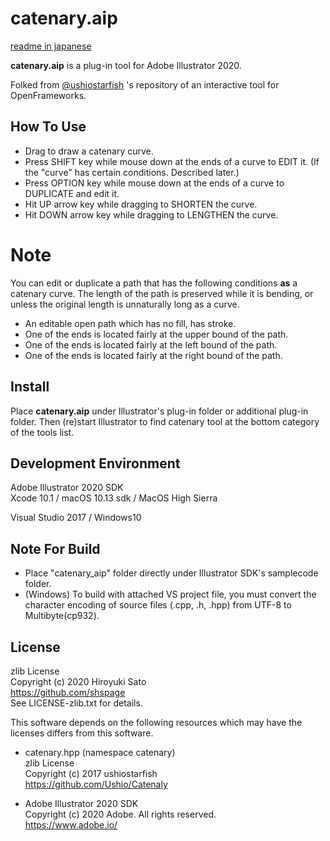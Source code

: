 # catenary.aip

[readme in japanese](https://github.com/shspage/catenary_aip/blob/master/readme_ja.md)

__catenary.aip__ is a plug-in tool for Adobe Illustrator 2020.

Folked from [@ushiostarfish](https://github.com/Ushio) 's repository of an interactive tool for OpenFrameworks. 

## How To Use

* Drag to draw a catenary curve.
* Press SHIFT key while mouse down at the ends of a curve to EDIT it. (If the "curve" has certain conditions. Described later.)
* Press OPTION key while mouse down at the ends of a curve to DUPLICATE and edit it.
* Hit UP arrow key while dragging to SHORTEN the curve.
* Hit DOWN arrow key while dragging to LENGTHEN the curve.

# Note

You can edit or duplicate a path that has the following conditions __as__ a catenary curve.
The length of the path is preserved while it is bending, or unless the original length is unnaturally long as a curve.

* An editable open path which has no fill, has stroke.
* One of the ends is located fairly at the upper bound of the path.
* One of the ends is located fairly at the left bound of the path.
* One of the ends is located fairly at the right bound of the path.


## Install

Place __catenary.aip__ under Illustrator's plug-in folder or additional plug-in folder. Then (re)start Illustrator to find catenary tool at the bottom category of the tools list. 


## Development Environment

Adobe Illustrator 2020 SDK  
Xcode 10.1 / macOS 10.13 sdk / MacOS High Sierra

Visual Studio 2017 / Windows10

## Note For Build

* Place "catenary_aip" folder directly under Illustrator SDK's samplecode folder.
* (Windows) To build with attached VS project file, you must convert the character encoding of source files (.cpp, .h, .hpp) from UTF-8 to Multibyte(cp932).

## License

zlib License  
Copyright (c) 2020 Hiroyuki Sato  
https://github.com/shspage  
See LICENSE-zlib.txt for details.

This software depends on the following resources which may have the licenses differs from this software.

* catenary.hpp (namespace catenary)  
zlib License  
Copyright (c) 2017 ushiostarfish  
https://github.com/Ushio/Catenaly

* Adobe Illustrator 2020 SDK  
Copyright (c) 2020 Adobe. All rights reserved.  
https://www.adobe.io/


